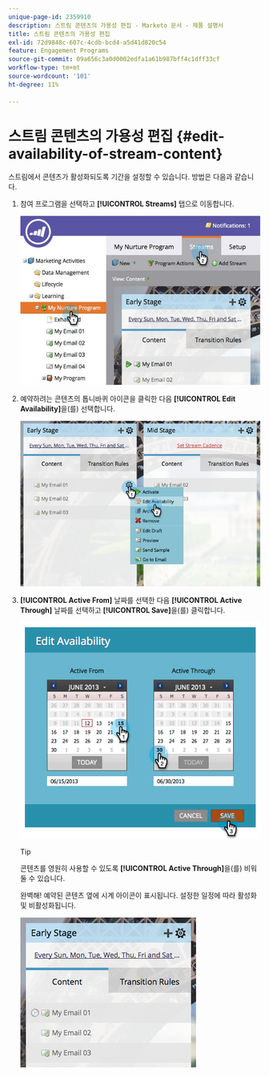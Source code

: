 ```yaml
---
unique-page-id: 2359910
description: 스트림 콘텐츠의 가용성 편집 - Marketo 문서 - 제품 설명서
title: 스트림 콘텐츠의 가용성 편집
exl-id: 72d9848c-607c-4cdb-bcd4-a5d41d820c54
feature: Engagement Programs
source-git-commit: 09a656c3a0d0002edfa1a61b987bff4c1dff33cf
workflow-type: tm+mt
source-wordcount: '101'
ht-degree: 11%

---
```


# 스트림 콘텐츠의 가용성 편집 {#edit-availability-of-stream-content}

스트림에서 콘텐츠가 활성화되도록 기간을 설정할 수 있습니다. 방법은 다음과 같습니다.

1. 참여 프로그램을 선택하고 **[!UICONTROL Streams]** 탭으로 이동합니다.

   ![](assets/cloneasteam-2.jpg)

1. 예약하려는 콘텐츠의 톱니바퀴 아이콘을 클릭한 다음 **[!UICONTROL Edit Availability]**&#x200B;을(를) 선택합니다.

   ![](assets/image2014-9-15-17-3a35-3a56.png)

1. **[!UICONTROL Active From]** 날짜를 선택한 다음 **[!UICONTROL Active Through]** 날짜를 선택하고 **[!UICONTROL Save]**&#x200B;을(를) 클릭합니다.

   ![](assets/image2014-9-15-17-3a36-3a0.png)

   >[!TIP]
   >
   >콘텐츠를 영원히 사용할 수 있도록 **[!UICONTROL Active Through]**&#x200B;을(를) 비워 둘 수 있습니다.

   완벽해! 예약된 콘텐츠 옆에 시계 아이콘이 표시됩니다. 설정한 일정에 따라 활성화 및 비활성화됩니다.

   ![](assets/image2014-9-15-17-3a36-3a4.png)
